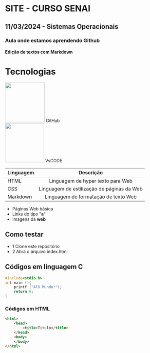 # SITE - CURSO SENAI 
## 11/03/2024 - Sistemas Operacionais
### Aula onde estamos aprendendo Github
#### Edição de textos com Markdown

# Tecnologias
<img src= "https://github.githubassets.com/assets/GitHub-Mark-ea2971cee799.png" style="width:130px"> 
GitHub <br>
<img src= "https://logowik.com/content/uploads/images/visual-studio-code7642.jpg" style="width:128px"> 
VsCODE <br>

|Linguagem|Descrição|
|-|:-:|
|HTML|Linguagem de hyper texto para Web|
|CSS|Linguagem de estilização de páginas da Web|
|Markdown|Linguagem de formatação de texto Web|

- Páginas Web básica 
- Links do tipo "**a**"
- Imagens da **web**

## Como testar
- 1 Clone este repositório 
- 2 Abra o arquivo index.html 

## Códigos em linguagem C
```c
#include<stdio.h>
int main (){
    printf ("Alô Mundo!");
    return 0;
}
```
### Códigos em HTML
```html
<html>
    <head>
        <title>Titulo</title>
    </head>
    <body>
    </body>
</html>

```
